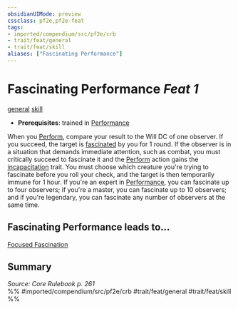 ```yaml
---
obsidianUIMode: preview
cssclass: pf2e,pf2e-feat
tags:
- imported/compendium/src/pf2e/crb
- trait/feat/general
- trait/feat/skill
aliases: ["Fascinating Performance"]
---
```

# Fascinating Performance  *Feat 1*  
[general](general.md)  [skill](skill.md)  

- **Prerequisites**: trained in [Performance](../skills.md#Performance)

When you [Perform](perform.md), compare your result to the Will DC of one observer. If you succeed, the target is [fascinated](conditions.md#Fascinated) by you for 1 round. If the observer is in a situation that demands immediate attention, such as combat, you must critically succeed to fascinate it and the [Perform](perform.md) action gains the [incapacitation](incapacitation.md) trait. You must choose which creature you're trying to fascinate before you roll your check, and the target is then temporarily immune for 1 hour. If you're an expert in [Performance](../skills.md#Performance), you can fascinate up to four observers; if you're a master, you can fascinate up to 10 observers; and if you're legendary, you can fascinate any number of observers at the same time.

## Fascinating Performance leads to...

[Focused Fascination](focused-fascination-apg.md)

## Summary

*Source: Core Rulebook p. 261*  
%% #imported/compendium/src/pf2e/crb #trait/feat/general #trait/feat/skill %%